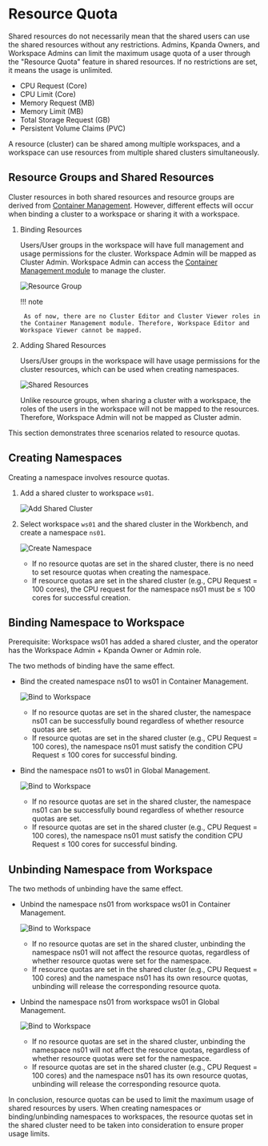 # Resource Quota

Shared resources do not necessarily mean that the shared users can use the shared resources without
any restrictions. Admins, Kpanda Owners, and Workspace Admins can limit the maximum usage quota of
a user through the "Resource Quota" feature in shared resources. If no restrictions are set,
it means the usage is unlimited.

- CPU Request (Core)
- CPU Limit (Core)
- Memory Request (MB)
- Memory Limit (MB)
- Total Storage Request (GB)
- Persistent Volume Claims (PVC)

A resource (cluster) can be shared among multiple workspaces, and a workspace can use resources from multiple shared clusters simultaneously.

## Resource Groups and Shared Resources

Cluster resources in both shared resources and resource groups are derived from [Container Management](../../../kpanda/intro/index.md). However, different effects will occur when binding a cluster to a workspace or sharing it with a workspace.

1. Binding Resources

    Users/User groups in the workspace will have full management and usage permissions for the cluster. Workspace Admin will be mapped as Cluster Admin.
    Workspace Admin can access the [Container Management module](../../../kpanda/user-guide/permissions/permission-brief.md) to manage the cluster.

    ![Resource Group](https://docs.daocloud.io/daocloud-docs-images/docs/en/docs/ghippo/images/quota01.png)

    !!! note

        As of now, there are no Cluster Editor and Cluster Viewer roles in the Container Management module. Therefore, Workspace Editor and Workspace Viewer cannot be mapped.

2. Adding Shared Resources

    Users/User groups in the workspace will have usage permissions for the cluster resources, which can be used when creating namespaces.

    ![Shared Resources](https://docs.daocloud.io/daocloud-docs-images/docs/en/docs/ghippo/images/quota02.png)

    Unlike resource groups, when sharing a cluster with a workspace, the roles of the users in the workspace will not be mapped to the resources. Therefore, Workspace Admin will not be mapped as Cluster admin.

This section demonstrates three scenarios related to resource quotas.

## Creating Namespaces

Creating a namespace involves resource quotas.

1. Add a shared cluster to workspace `ws01`.

    ![Add Shared Cluster](https://docs.daocloud.io/daocloud-docs-images/docs/en/docs/ghippo/images/quota03.png)

2. Select workspace `ws01` and the shared cluster in the Workbench, and create a namespace `ns01`.

    ![Create Namespace](https://docs.daocloud.io/daocloud-docs-images/docs/en/docs/ghippo/images/quota04.png)

    - If no resource quotas are set in the shared cluster, there is no need to set resource quotas when creating the namespace.
    - If resource quotas are set in the shared cluster (e.g., CPU Request = 100 cores), the CPU request for the namespace ns01 must be ≤ 100 cores for successful creation.

## Binding Namespace to Workspace

Prerequisite: Workspace ws01 has added a shared cluster, and the operator has the Workspace Admin + Kpanda Owner or Admin role.

The two methods of binding have the same effect.

- Bind the created namespace ns01 to ws01 in Container Management.

    ![Bind to Workspace](https://docs.daocloud.io/daocloud-docs-images/docs/en/docs/ghippo/images/quota05.png)

    - If no resource quotas are set in the shared cluster, the namespace ns01 can be successfully bound regardless of whether resource quotas are set.
    - If resource quotas are set in the shared cluster (e.g., CPU Request = 100 cores), the namespace ns01 must satisfy the condition CPU Request ≤ 100 cores for successful binding.

- Bind the namespace ns01 to ws01 in Global Management.

    ![Bind to Workspace](https://docs.daocloud.io/daocloud-docs-images/docs/en/docs/ghippo/images/quota06.png)

    - If no resource quotas are set in the shared cluster, the namespace ns01 can be successfully bound regardless of whether resource quotas are set.
    - If resource quotas are set in the shared cluster (e.g., CPU Request = 100 cores), the namespace ns01 must satisfy the condition CPU Request ≤ 100 cores for successful binding.

## Unbinding Namespace from Workspace

The two methods of unbinding have the same effect.

- Unbind the namespace ns01 from workspace ws01 in Container Management.

    ![Bind to Workspace](https://docs.daocloud.io/daocloud-docs-images/docs/en/docs/ghippo/images/quota07.png)

    - If no resource quotas are set in the shared cluster, unbinding the namespace ns01 will not affect the resource quotas, regardless of whether resource quotas were set for the namespace.
    - If resource quotas are set in the shared cluster (e.g., CPU Request = 100 cores) and the namespace ns01 has its own resource quotas, unbinding will release the corresponding resource quota.

- Unbind the namespace ns01 from workspace ws01 in Global Management.

    ![Bind to Workspace](https://docs.daocloud.io/daocloud-docs-images/docs/en/docs/ghippo/images/quota08.png)

    - If no resource quotas are set in the shared cluster, unbinding the namespace ns01 will not affect the resource quotas, regardless of whether resource quotas were set for the namespace.
    - If resource quotas are set in the shared cluster (e.g., CPU Request = 100 cores) and the namespace ns01 has its own resource quotas, unbinding will release the corresponding resource quota.

In conclusion, resource quotas can be used to limit the maximum usage of shared resources by users. When creating namespaces or binding/unbinding namespaces to workspaces, the resource quotas set in the shared cluster need to be taken into consideration to ensure proper usage limits.
